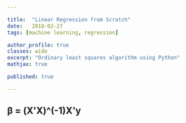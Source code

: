 ```yaml
---

title:  "Linear Regression from Scratch"
date:   2018-02-27
tags: [machine learning, regression]

author_profile: true
classes: wide
excerpt: "Ordinary least squares algorithm using Python"
mathjax: true

published: true

---
```




## β = (X'X)^(-1)X'y





